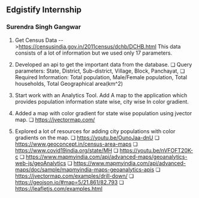 ## Edgistify Internship
### Surendra Singh Gangwar

1.	 Get Census Data -->https://censusindia.gov.in/2011census/dchb/DCHB.html
 This data consists of a lot of information but we used only 17 parameters.

2.	Developed an api to get the important data from the database.
❏	Query parameters: State, District, Sub-district, Village, Block, Panchayat,
❏	Required Information:  Total population, Male/Female population, Total households, Total Geographical area(km^2) 

3.	Start work with an Analytics Tool.
            Add A map to the application which provides population information state wise, city wise
            In color gradient.
      
4.	Added a map with color gradient for state wise population using jvector map.
❏	 https://jvectormap.com/
      
5.	Explored a lot of resources for adding city populations with color gradients on the map.
❏	https://youtu.be/OunoJaa-dnU
❏	https://www.geoconcept.in/census-area-maps
❏	https://www.covid19india.org/state/MH
❏	https://youtu.be/nVFOFT20K-c
❏	https://www.mapmyindia.com/api/advanced-maps/geoanalytics-web-js/geoAnalytics
❏	https://www.mapmyindia.com/api/advanced-maps/doc/sample/mapmyindia-maps-geoanalytics-apis
❏	https://jvectormap.com/examples/drill-down/
❏	https://geojson.io/#map=5/21.861/82.793
❏	https://leafletjs.com/examples.html

